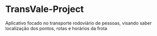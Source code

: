 # TransVale-Project ##
Aplicativo focado no transporte rodoviário de pessoas, visando saber localização dos pontos, rotas e horários da frota
